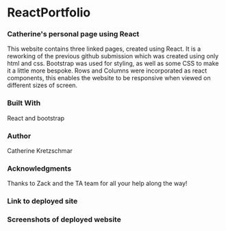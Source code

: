 # ReactPortfolio

### Catherine's personal page using React
This website contains three linked pages, created using React. It is a reworking of the previous github submission which was created using only html and css. Bootstrap was used for styling, as well as some CSS to make it a little more bespoke. Rows and Columns were incorporated as react components, this enables the website to be responsive when viewed on different sizes of screen. 

### Built With
React and bootstrap

### Author
Catherine Kretzschmar

### Acknowledgments
Thanks to Zack and the TA team for all your help along the way! 

### Link to deployed site

### Screenshots of deployed website